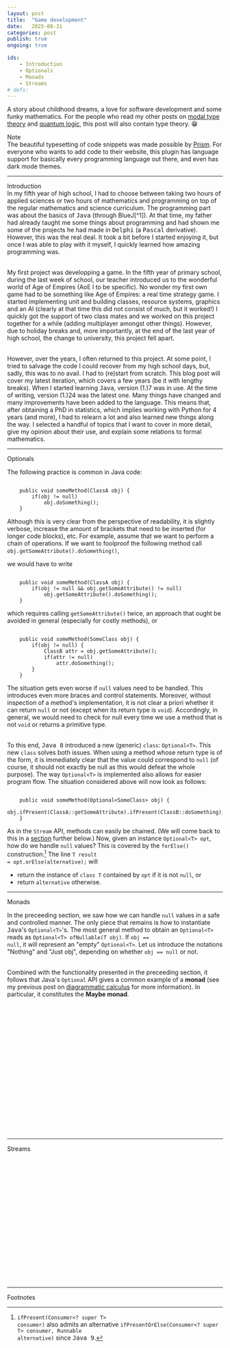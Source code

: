 ```yaml
---
layout: post
title:  "Game development"
date:   2025-08-31
categories: post
publish: true
ongoing: true

ids:
    - Introduction
    - Optionals
    - Monads
    - Streams
# defs:
---
```


A story about childhood dreams, a love for software development and some funky mathematics. For the people who read my other posts on <a href = "{% post_url 2023-06-30-TypeTheory %}" target = "_blank">modal type theory</a> and <a href = "{% post_url 2025-01-19-TMR2 %}" target = "_blank">quantum logic</a>, this post will also contain type theory. &#128513;

<div class = "note">
    <div class = "side">Note</div>
    The beautiful typesetting of code snippets was made possible by <a href = "https://prismjs.com" target = "_blank" rel = "noopener">Prism</a>. For everyone who wants to add code to their website, this plugin has language support for basically every programming language out there, and even has dark mode themes. 
</div>

<hr id = "Introduction">
<div class = "nav-block"><div class = "side">Introduction</div></div>

<div class = "language-java" markdown = "1">
In my fifth year of high school, I had to choose between taking two hours of applied sciences or two hours of mathematics and programming on top of the regular mathematics and science curriculum. The programming part was about the basics of <tt>Java</tt> (through BlueJ[^1]). At that time, my father had already taught me some things about programming and had shown me some of the projects he had made in <tt>Delphi</tt> (a <tt>Pascal</tt> derivative). However, this was the real deal. It took a bit before I started enjoying it, but once I was able to play with it myself, I quickly learned how amazing programming was.<br><br>

My first project was developping a game. In the fifth year of primary school, during the last week of school, our teacher introduced us to the wonderful world of Age of Empires (AoE I to be specific). No wonder my first own game had to be something like Age of Empires: a real time strategy game. I started implementing unit and building classes, resource systems, graphics and an AI (clearly at that time this did not consist of much, but it worked!) I quickly got the support of two class mates and we worked on this project together for a while (adding multiplayer amongst other things). However, due to holiday breaks and, more importantly, at the end of the last year of high school, the change to university, this project fell apart.<br><br>

However, over the years, I often returned to this project. At some point, I tried to salvage the code I could recover from my high school days, but, sadly, this was to no avail. I had to (re)start from scratch. This blog post will cover my latest iteration, which covers a few years (be it with lengthy breaks). When I started learning <tt>Java</tt>, version (1.)7 was in use. At the time of writing, version (1.)24 was the latest one. Many things have changed and many improvements have been added to the language. This means that, after obtaining a PhD in statistics, which implies working with Python for 4 years (and more), I had to relearn a lot and also learned new things along the way. I selected a handful of topics that I want to cover in more detail, give my opinion about their use, and explain some relations to formal mathematics.

[^1]: What a nightmare.

<hr id = "Optionals">
<div class = "nav-block"><div class = "side">Optionals</div></div>

The following practice is common in Java code:

<pre><code>
    public void someMethod(ClassA obj) {
        if(obj != null)
            obj.doSomething();
    }
</code></pre>

Although this is very clear from the perspective of readability, it is slightly verbose, increase the amount of brackets that need to be inserted (for longer code blocks), etc. For example, assume that we want to perform a chain of operations. If we want to foolproof the following method call <code>obj.getSomeAttribute().doSomething()</code>,

we would have to write

<pre><code>
    public void someMethod(ClassA obj) {
        if(obj != null &amp;&amp; obj.getSomeAttribute() != null)
            obj.getSomeAttribute().doSomething();
    }
</code></pre>

which requires calling <code class = "language-java">getSomeAttribute()</code> twice, an approach that ought be avoided in general (especially for costly methods), or

<pre><code>
    public void someMethod(SomeClass obj) {
        if(obj != null) {
            ClassB attr = obj.getSomeAttribute();
            if(attr != null)
                attr.doSomething();
        }
    }
</code></pre>

The situation gets even worse if <code>null</code> values need to be handled. This introduces even more braces and control statements. Moreover, without inspection of a method's implementation, it is not clear a priori whether it can return <code>null</code> or not (except when its return type is <code>void</code>). Accordingly, in general, we would need to check for null every time we use a method that is not <code>void</code> or returns a primitive type.<br><br>

To this end, <tt>Java 8</tt> introduced a new (generic) <code>class</code>: <code>Optional&lt;T></code>. This new <code>class</code> solves both issues. When using a method whose return type is of the form, it is immediately clear that the value could correspond to <code>null</code> (of course, it should not exactly be null as this would defeat the whole purpose). The way <code>Optional&lt;T></code> is implemented also allows for easier program flow. The situation considered above will now look as follows:

<pre><code>
    public void someMethod(Optional&lt;SomeClass> obj) {
        obj.ifPresent(ClassA::getSomeAttribute).ifPresent(ClassB::doSomething);
    }
</code></pre>

As in the <code>Stream</code> API, methods can easily be chained. (We will come back to this in a <a href = "#Streams">section</a> further below.) Now, given an instance <code>Optional&lt;T> opt</code>, how do we handle <code>null</code> values? This is covered by the <code>forElse()</code> construction:[^2] The line <code>T result = opt.orElse(alternative);</code> will

* return the instance of <code>class T</code> contained by <code>opt</code> if it is not <code>null</code>, or
* return <code>alternative</code> otherwise.

[^2]: <code>ifPresent(Consumer&lt;? super T> consumer)</code> also admits an alternative <code>ifPresentOrElse(Consumer&lt;? super T> consumer, Runnable alternative)</code> since <tt>Java 9</tt>. 

<hr id = "Monads">
<div class = "nav-block"><div class = "side">Monads</div></div>

In the preceeding section, we saw how we can handle <code>null</code> values in a safe and controlled manner. The only piece that remains is how to instantiate <tt>Java</tt>'s <code>Optional&lt;T></code>'s. The most general method to obtain an <code>Optional&lt;T></code> reads as <code>Optional&lt;T> ofNullable(T obj)</code>. If <code>obj == null</code>, it will represent an "empty" <code>Optional&lt;T></code>. Let us introduce the notations "Nothing" and "Just obj", depending on whether <code>obj == null</code> or not.<br><br>

Combined with the functionality presented in the preceeding section, it follows that <t>Java</t>'s <code>Optional</code> API gives a common example of a <b>monad</b> (see my previous post on <a href = "{% post_url 2023-05-17-PictorialBayes%}#Monad" target = "_blank">diagrammatic calculus</a> for more information). In particular, it constitutes the <b>Maybe monad</b>.

<div style = "height: 300px"></div>

<hr id = "Streams">
<div class = "nav-block"><div class = "side">Streams</div></div>

<div style = "height: 300px"></div>

</div>

<hr id = "Footnotes">
<div class = "nav-block"><div class = "side">Footnotes</div></div>

